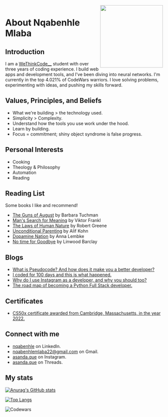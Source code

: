 <img align='right' src='https://user-images.githubusercontent.com/5713670/87202985-820dcb80-c2b6-11ea-9f56-7ec461c497c3.gif' width='200'>

# About Nqabenhle Mlaba

## Introduction

 I am a [WeThinkCode__](https://wethinkcode.co.za) student with over three years of coding experience. I build web apps and development tools, and I've been diving into neural networks. I'm currently in the top 4.021% of CodeWars warriors. I love solving problems, experimenting with ideas, and pushing my skills forward.

## Values, Principles, and Beliefs

- What we're building > the technology used.
- Simplicity > Complexity.
- Understand how the tools you use work under the hood.
- Learn by building.
- Focus = commitment; shiny object syndrome is false progress.

## Personal Interests

- Cooking
- Theology & Philosophy
- Automation
- Reading

## Reading List

Some books I like and recommend!

- [The Guns of August](https://www.amazon.co.za/Guns-August-Pulitzer-Prize-Winning-Outbreak/dp/0345476093) by Barbara Tuchman
- [Man's Search for Meaning](https://www.amazon.com/Mans-Search-Meaning-Viktor-Frankl/dp/080701429X) by Viktor Frankl
- [The Laws of Human Nature](https://www.amazon.co.za/Laws-Human-Nature-Robert-Greene/dp/0525428143) by Robert Greene
- [Unconditional Parenting](https://www.amazon.com/Unconditional-Parenting-Moving-Rewards-Punishments/dp/0743487486) by Alif Kohn
- [Dopamine Nation](https://www.amazon.com/Dopamine-Nation-Finding-Balance-Indulgence/dp/152474672X) by Anna Lembke
- [No time for Goodbye](https://www.amazon.co.za/No-Time-Goodbye-Linwood-Barclay/dp/0553590421) by Linwood Barclay

## Blogs

- [What is Pseudocode? And how does it make you a better developer?](https://medium.com/@asanda.que/what-is-pseudocode-and-how-does-it-make-you-a-better-developer-5c53a67e99d)
- [I coded for 100 days and this is what happened.](https://medium.com/@asanda.que/i-coded-for-100-days-and-this-is-what-happened-4b6cf1605cb4)
- [Why do I use Instagram as a developer, and why you should too?](https://medium.com/@asanda.que/why-do-i-use-instagram-as-a-developer-and-why-you-should-too-7ddcdee15f50)
- [The road map of becoming a Python Full Stack developer.](https://medium.com/@asanda.que/the-road-map-to-becoming-a-python-full-stack-developer-part-ii-d75ccb668c92)

## Certificates

- [CS50x certificate awarded from Cambridge, Massachusetts, in the year 2022.](https://certificates.cs50.io/912447d3-3a54-4c43-981b-db1c73892575.pdf?size=letter)

## Connect with me

- [nqabenhle](https://linkedin.com/in/nqabenhle) on LinkedIn.
- [nqabenhlemlaba22@gmail.com](mailto:nqabenhlemlaba22@gmail.com) on Gmail.
- [asanda.que](https://instagram.com/asanda.que) on Instagram.
- [asanda.que](https://threads.com/asanda.que) on Threads.

## My stats

[![Anurag's GitHub stats](https://github-readme-stats.vercel.app/api?username=lindelwa122)](https://github.com/lindelwa122/github-readme-stats)

[![Top Langs](https://github-readme-stats.vercel.app/api/top-langs/?username=lindelwa122)](https://github.com/lindelwa122/github-readme-stats)

![Codewars](https://github.r2v.ch/codewars?user=lindelwa122)

